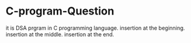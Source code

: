 # C-program-Question
it is DSA prgram in C programming language.
insertion at the beginning.
insertion at the middle.
insertion at the end.
